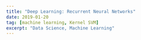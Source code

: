 ```yaml
---
title: "Deep Learning: Recurrent Neural Networks"
date: 2019-01-20
tag: [machine learning, Kernel SVM]
excerpt: "Data Science, Machine Learning"
---
```

